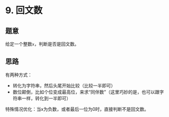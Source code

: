 # 9. 回文数

## 题意

给定一个整数`x`，判断是否是回文数。

## 思路

有两种方式：

- 转化为字符串，然后头尾开始比较（比较一半即可）
- 数位颠倒，比如个位变成最高位，来求“同伴数”（这里巧妙的是，也可以跟字符串一样，转化到一半即可）

特殊情况优化：当x为负数，或者最后一位为0时，直接判断不是回文数。
